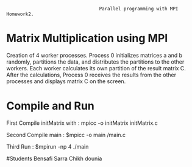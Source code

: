 
                                      Parallel programming with MPI Homework2.

# Matrix Multiplication using MPI

Creation of 4 worker processes. Process 0 initializes matrices a and b randomly, partitions the data, and distributes the partitions to the other workers.
 Each worker calculates its own partition of the result matrix C.
 After the calculations, Process 0 receives the results from the other processes and displays matrix C on the screen.

# Compile and Run

First Compile initMatrix with :
mpicc -o initMatrix initMatrix.c

Second Compile main :
$mpicc -o main /main.c

Third Run :
$mpirun -np 4 ./main




#Students 
           Bensafi Sarra 
            Chikh dounia 
